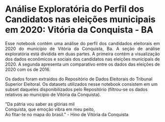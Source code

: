 # Análise Exploratória do Perfil dos Candidatos nas eleições municipais em 2020: Vitória da Conquista - BA

<p align = 'justify'>Esse notebook contém uma análise do perfil dos candidados eleitorais em 2020 do município de Vitória da Conquista, Ba.
A seção de análise exploratória está dividida em duas partes. A primeira contém a visualização dos dados econômicos e sociais dos candidatos nas eleições municipais de 2020. A segunda apresenta um comparativo entre os dados das eleições de 2020 com os de 2016.

<p>Os dados foram extraídos do Repositório de Dados Eleitorais do Tribunal Superior Eleitoral. Os datasets utilizados nesse notebook consistem em um subset daqueles disponibilizados pelo Repositório (filtrou-se os dados relativos ao município de Vitória da Conquista). </p>

"Da pátria vou saber as glórias mil <br>
Conquista, que emoção vibra em meu peito,<br>
Ao fitar-te no mapa do brasil." - Hino de Vitória da Conquista
